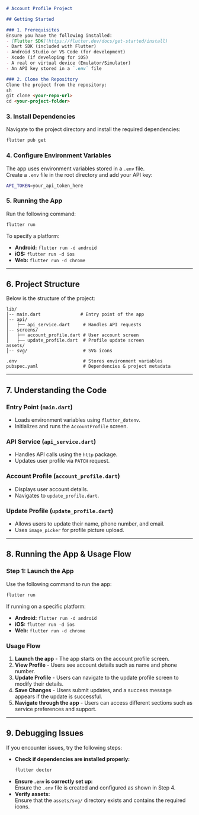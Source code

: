 ```markdown
# Account Profile Project

## Getting Started

### 1. Prerequisites
Ensure you have the following installed:
- [Flutter SDK](https://flutter.dev/docs/get-started/install)
- Dart SDK (included with Flutter)
- Android Studio or VS Code (for development)
- Xcode (if developing for iOS)
- A real or virtual device (Emulator/Simulator)
- An API key stored in a `.env` file

### 2. Clone the Repository
Clone the project from the repository:
sh
git clone <your-repo-url>
cd <your-project-folder>
```

### 3. Install Dependencies
Navigate to the project directory and install the required dependencies:
```sh
flutter pub get
```

### 4. Configure Environment Variables
The app uses environment variables stored in a `.env` file.  
Create a `.env` file in the root directory and add your API key:
```sh
API_TOKEN=your_api_token_here
```

### 5. Running the App
Run the following command:
```sh
flutter run
```
To specify a platform:
- **Android:** `flutter run -d android`
- **iOS:** `flutter run -d ios`
- **Web:** `flutter run -d chrome`

---

## 6. Project Structure
Below is the structure of the project:

```plaintext
lib/
│-- main.dart               # Entry point of the app
│-- api/
│   ├── api_service.dart     # Handles API requests
│-- screens/
│   ├── account_profile.dart # User account screen
│   ├── update_profile.dart  # Profile update screen
assets/
│-- svg/                     # SVG icons

.env                         # Stores environment variables
pubspec.yaml                 # Dependencies & project metadata
```

---

## 7. Understanding the Code

### Entry Point (`main.dart`)
- Loads environment variables using `flutter_dotenv`.
- Initializes and runs the `AccountProfile` screen.

### API Service (`api_service.dart`)
- Handles API calls using the `http` package.
- Updates user profile via `PATCH` request.

### Account Profile (`account_profile.dart`)
- Displays user account details.
- Navigates to `update_profile.dart`.

### Update Profile (`update_profile.dart`)
- Allows users to update their name, phone number, and email.
- Uses `image_picker` for profile picture upload.

---

## 8. Running the App & Usage Flow

### Step 1: Launch the App
Use the following command to run the app:
```sh
flutter run
```
If running on a specific platform:
- **Android:** `flutter run -d android`
- **iOS:** `flutter run -d ios`
- **Web:** `flutter run -d chrome`

### Usage Flow
1. **Launch the app** - The app starts on the account profile screen.
2. **View Profile** - Users see account details such as name and phone number.
3. **Update Profile** - Users can navigate to the update profile screen to modify their details.
4. **Save Changes** - Users submit updates, and a success message appears if the update is successful.
5. **Navigate through the app** - Users can access different sections such as service preferences and support.

---

## 9. Debugging Issues

If you encounter issues, try the following steps:

- **Check if dependencies are installed properly:**
  ```sh
  flutter doctor
  ```
- **Ensure `.env` is correctly set up:**  
  Ensure the `.env` file is created and configured as shown in Step 4.
- **Verify assets:**  
  Ensure that the `assets/svg/` directory exists and contains the required icons.
```
